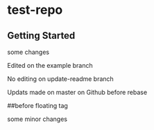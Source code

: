 # test-repo

## Getting Started

some changes 

Edited on the example branch

No editing on update-readme branch

Updats made on master on Github before rebase

##before floating tag

some minor changes
